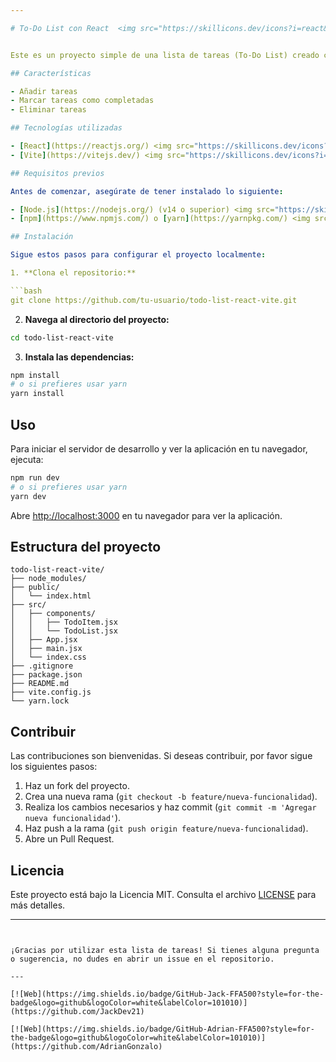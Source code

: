 ```yaml
---

# To-Do List con React  <img src="https://skillicons.dev/icons?i=react&perline=14" /> y Vite <img src="https://skillicons.dev/icons?i=vite&perline=14" /> <img src="https://upload.wikimedia.org/wikipedia/commons/thumb/6/6a/Icons8_flat_todo_list.svg/768px-Icons8_flat_todo_list.svg.png" alt="To-Do List Icon" width="100">


Este es un proyecto simple de una lista de tareas (To-Do List) creado con React y Vite. El objetivo de este proyecto es proporcionar una interfaz interactiva donde los usuarios puedan agregar, marcar como completadas y eliminar tareas.

## Características

- Añadir tareas
- Marcar tareas como completadas
- Eliminar tareas

## Tecnologías utilizadas

- [React](https://reactjs.org/) <img src="https://skillicons.dev/icons?i=react&perline=10" width="30" />
- [Vite](https://vitejs.dev/) <img src="https://skillicons.dev/icons?i=vite&perline=10" width="30" />

## Requisitos previos

Antes de comenzar, asegúrate de tener instalado lo siguiente:

- [Node.js](https://nodejs.org/) (v14 o superior) <img src="https://skillicons.dev/icons?i=node&perline=10" width="30" />
- [npm](https://www.npmjs.com/) o [yarn](https://yarnpkg.com/) <img src="https://skillicons.dev/icons?i=npm&perline=10" width="30" />

## Instalación

Sigue estos pasos para configurar el proyecto localmente:

1. **Clona el repositorio:**

```bash
git clone https://github.com/tu-usuario/todo-list-react-vite.git
```

2. **Navega al directorio del proyecto:**

```bash
cd todo-list-react-vite
```

3. **Instala las dependencias:**

```bash
npm install
# o si prefieres usar yarn
yarn install
```

## Uso

Para iniciar el servidor de desarrollo y ver la aplicación en tu navegador, ejecuta:

```bash
npm run dev
# o si prefieres usar yarn
yarn dev
```

Abre [http://localhost:3000](http://localhost:3000) en tu navegador para ver la aplicación.

## Estructura del proyecto

```plaintext
todo-list-react-vite/
├── node_modules/
├── public/
│   └── index.html
├── src/
│   ├── components/
│   │   ├── TodoItem.jsx
│   │   └── TodoList.jsx
│   ├── App.jsx
│   ├── main.jsx
│   └── index.css
├── .gitignore
├── package.json
├── README.md
├── vite.config.js
└── yarn.lock
```

## Contribuir

Las contribuciones son bienvenidas. Si deseas contribuir, por favor sigue los siguientes pasos:

1. Haz un fork del proyecto.
2. Crea una nueva rama (`git checkout -b feature/nueva-funcionalidad`).
3. Realiza los cambios necesarios y haz commit (`git commit -m 'Agregar nueva funcionalidad'`).
4. Haz push a la rama (`git push origin feature/nueva-funcionalidad`).
5. Abre un Pull Request.

## Licencia

Este proyecto está bajo la Licencia MIT. Consulta el archivo [LICENSE](LICENSE) para más detalles.

---
```


¡Gracias por utilizar esta lista de tareas! Si tienes alguna pregunta o sugerencia, no dudes en abrir un issue en el repositorio.

---

[![Web](https://img.shields.io/badge/GitHub-Jack-FFA500?style=for-the-badge&logo=github&logoColor=white&labelColor=101010)](https://github.com/JackDev21)

[![Web](https://img.shields.io/badge/GitHub-Adrian-FFA500?style=for-the-badge&logo=github&logoColor=white&labelColor=101010)](https://github.com/AdrianGonzalo)

